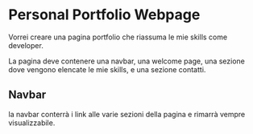 # Personal Portfolio Webpage

Vorrei creare una pagina portfolio che riassuma le mie skills come developer.


La pagina deve contenere una navbar, una welcome page, una sezione dove vengono elencate le mie skills, e una sezione contatti.

## Navbar
la navbar conterrà i link alle varie sezioni della pagina e rimarrà vempre visualizzabile.


